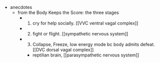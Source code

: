 
  * anecdotes
    * from the Body Keeps the Score: the three stages
      * 1) cry for help socially. [[VVC ventral vagal complex]]
      * 2) fight or flight. [[sympathetic nervous system]]
      * 3) Collapse, Freeze, low energy mode bc body admits defeat. [[DVC dorsal vagal complex]]
        * reptilian brain, [[parasympathetic nervous system]]
